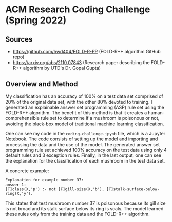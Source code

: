 # ACM Research Coding Challenge (Spring 2022)

## Sources
- https://github.com/hwd404/FOLD-R-PP (FOLD-R++ algorithm GitHub repo)
- https://arxiv.org/abs/2110.07843 (Research paper describing the FOLD-R++ algorithm by UTD's Dr. Gopal Gupta)

## Overview and Method
My classification has an accuracy of 100% on a test data set comprised of 20% of the original data set, with the other 80% devoted to training. I generated an explainable answer set programming (ASP) rule set using the FOLD-R++ algorithm. The benefit of this method is that it creates a human-comprehensible rule set to determine if a mushroom is poisonous or not, avoiding the black-box model of traditional machine learning classification.

One can see my code in the `coding-challenge.ipynb` file, which is a Jupyter Notebook. The code consists of setting up the model and importing and processing the data and the use of the model. The generated answer set programming rule set achieved 100% accuracy on the test data using only 4 default rules and 3 exception rules. Finally, in the last output, one can see the explanation for the classification of each mushroom in the test data set.

A concrete example:
```
Explanation for example number 37:
answer 1:
[T]class(X,'p') :- not [F]gill-size(X,'b'), [T]stalk-surface-below-ring(X,'y').
```
This states that test mushroom number 37 is poisonous because its gill size is not broad and its stalk surface below its ring is scaly. The model learned these rules only from the training data and the FOLD-R++ algorithm.
